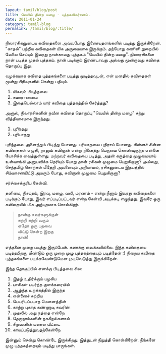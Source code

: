 ```yaml
---
layout: tamil/blog/post
title: வெயில் தின்ற மழை - புத்தகவிமர்சனம்.
date: 2011-01-24
category: tamil-blog
permalink: /tamil/blog/:title/
---
```


நிலாரசிகனுடைய கவிதைகளை அவ்வபோது இணையதளங்களில் படித்து இருக்கிறேன். "காதல்" பற்றிய கவிதைகள் மிக அருமையாக இருக்கும். தற்போது கணினி துறையில் வேலை செய்யும் இவரது நான்காவது புத்தகம் "வெயில் தின்ற மழை". நிலாரசிகனை நான் படித்த முதல் புத்தகம். நான் படிக்கும் இரண்டாவது அல்லது மூன்றாவது கவிதை தொகுப்பு இது.

வழக்கமாக கவிதை புத்தகங்களை படித்து முடித்தவுடன், என் மனதில் கவிதைகள் மூன்று பிரிவுகளில் சென்று பதியும்.

1. மிகவும் பிடித்தவை <br/>
2. சுமாரானவை <br/>
3. இதையெல்லாம் யார் கவிதை புத்தகத்தில் சேர்த்தது?

அனால், நிலாரசிகனின் நவீன கவிதை தொகுப்பு "வெயில் தின்ற மழை" சற்று வித்தியாசமாக இருந்தது.

1. புரிந்தது <br/>
2. புரியாதது

புரிந்தவை அனைத்தும் பிடித்து போனது. புரியாதவை புதிராய் போனது. சின்னச் சின்ன கவிதைகள் எழுதி, நானும் கவிஞன் என்று நினைத்து பெருமை கொண்டிருந்த என்னை யோசிக்க வைத்துள்ளது. மற்றவர் கவிதையை படித்து, அதன் கருத்தை முழுமையாய் உள்வாங்கி அனுபவிக்க தெரியும் போது தான் ரசிகன் முழுமை பெறுகிறானா? அல்லது, செந்தமிழ் சொற்கள் மீதேறி அவனையும் அறியாமல், ரசிகனுடைய இதயத்தில் சிம்மாசனமிட்டு அமரும் போது, கவிஞன் முழுமை பெறுகிறானா?

சர்ச்சைக்குரிய கேள்வி.

தனிமை, நிசப்தம், இரவு, மழை, வலி, மரணம் - என்று நீளும் இவரது கவிதைகளை படிக்கும் போது, இவர் எப்படிப்பட்டவர் என்ற கேள்வி அடிக்கடி எழுந்தது. இவரே ஒரு கவிதையில் மிக அற்புதமாக சொல்கிறார்.

> நான்கு சுவர்களுக்குள் <br/>
 சுற்றி சுற்றி வரும் <br/>
 ஏதோ ஒரு பறவை <br/>
 விட்டு சென்ற இறகு <br/>
 நான்!

எத்தனை முறை படித்து இருப்பேன். கணக்கு வைக்கவில்லை. இந்த கவிதையை படித்தபிறகு, மீண்டும் ஒரு முறை முழு புத்தகத்தையும் படித்தேன் :) நிறைய கவிதை புத்தகங்களை படிக்கவேண்டுமென முடிவெடுத்து இருக்கிறேன்.

இந்த தொகுப்பில் எனக்கு பிடித்தவை சில:

1. இதழ் உதிர்க்கும் பழகிய <br/>
2. பாசிகள் படர்ந்த குளக்கரையில் <br/>
3. ஆழ்ந்த உறக்கத்தில் இருந்த <br/>
4. என்னைச் சுற்றிய <br/>
5. பெயரிடப்படாத மௌனத்தின் <br/>
6. காற்று புகாத கண்ணாடி சுவரின் <br/>
7. முதலில் அது நத்தை என்றே <br/>
8. தெருநாய்களின் நககீறல்களால் <br/>
9. சிறுவனின் மணல வீட்டை <br/>
10. காயப்படுத்துவதற்கேன்றே

இன்னும் சென்று கொண்டே இருக்கிறது. இத்துடன் நிறுத்தி கொள்கிறேன். நீங்களே முழு புத்தகத்தையும் படித்து பாருங்கள்.
